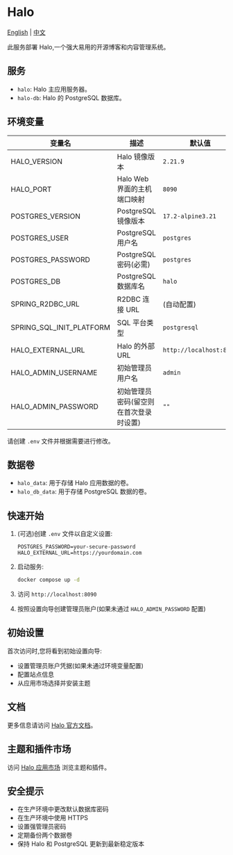 # Halo

[English](./README.md) | [中文](./README.zh.md)

此服务部署 Halo,一个强大易用的开源博客和内容管理系统。

## 服务

- `halo`: Halo 主应用服务器。
- `halo-db`: Halo 的 PostgreSQL 数据库。

## 环境变量

| 变量名                   | 描述                                   | 默认值                  |
| ------------------------ | -------------------------------------- | ----------------------- |
| HALO_VERSION             | Halo 镜像版本                          | `2.21.9`                |
| HALO_PORT                | Halo Web 界面的主机端口映射            | `8090`                  |
| POSTGRES_VERSION         | PostgreSQL 镜像版本                    | `17.2-alpine3.21`       |
| POSTGRES_USER            | PostgreSQL 用户名                      | `postgres`              |
| POSTGRES_PASSWORD        | PostgreSQL 密码(必需)                  | `postgres`              |
| POSTGRES_DB              | PostgreSQL 数据库名                    | `halo`                  |
| SPRING_R2DBC_URL         | R2DBC 连接 URL                         | (自动配置)              |
| SPRING_SQL_INIT_PLATFORM | SQL 平台类型                           | `postgresql`            |
| HALO_EXTERNAL_URL        | Halo 的外部 URL                        | `http://localhost:8090` |
| HALO_ADMIN_USERNAME      | 初始管理员用户名                       | `admin`                 |
| HALO_ADMIN_PASSWORD      | 初始管理员密码(留空则在首次登录时设置) | `""`                    |

请创建 `.env` 文件并根据需要进行修改。

## 数据卷

- `halo_data`: 用于存储 Halo 应用数据的卷。
- `halo_db_data`: 用于存储 PostgreSQL 数据的卷。

## 快速开始

1. (可选)创建 `.env` 文件以自定义设置:

   ```env
   POSTGRES_PASSWORD=your-secure-password
   HALO_EXTERNAL_URL=https://yourdomain.com
   ```

2. 启动服务:

   ```bash
   docker compose up -d
   ```

3. 访问 `http://localhost:8090`

4. 按照设置向导创建管理员账户(如果未通过 `HALO_ADMIN_PASSWORD` 配置)

## 初始设置

首次访问时,您将看到初始设置向导:

- 设置管理员账户凭据(如果未通过环境变量配置)
- 配置站点信息
- 从应用市场选择并安装主题

## 文档

更多信息请访问 [Halo 官方文档](https://docs.halo.run)。

## 主题和插件市场

访问 [Halo 应用市场](https://www.halo.run/store/apps) 浏览主题和插件。

## 安全提示

- 在生产环境中更改默认数据库密码
- 在生产环境中使用 HTTPS
- 设置强管理员密码
- 定期备份两个数据卷
- 保持 Halo 和 PostgreSQL 更新到最新稳定版本
